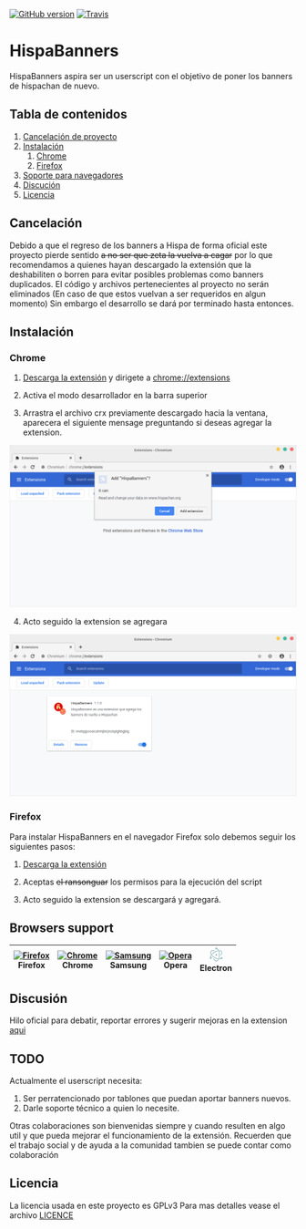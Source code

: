 [![GitHub version](https://badge.fury.io/gh/Naereen%2FStrapDown.js.svg)](https://github.com/Naereen/StrapDown.js)
[![Travis](https://img.shields.io/travis/godban/browsers-support-badges.svg)](https://github.com/godban/browsers-support-badges)

# HispaBanners
HispaBanners aspira ser un userscript con el objetivo de poner los banners de hispachan de nuevo.

## Tabla de contenidos

1. [Cancelación de proyecto](#cancelación)
2. [Instalación](#instalación)
      1. [Chrome](#chrome)
      2. [Firefox](#firefox)
3. [Soporte para navegadores](#browsers-support)
4. [Discución](#discusión)
5. [Licencia](#licencia)

## Cancelación

Debido a que el regreso de los banners a Hispa de forma oficial este proyecto pierde sentido ~~a no ser que zeta la vuelva a cagar~~ por lo que recomendamos a quienes hayan descargado la extensión que la deshabiliten o borren para evitar posibles problemas como banners duplicados. El código y archivos pertenecientes al proyecto no serán eliminados (En caso de que estos vuelvan a ser requeridos en algun momento) Sin embargo el desarrollo se dará por terminado hasta entonces.

## Instalación

### Chrome

1. [Descarga la extensión](https://github.com/1-byte-man/HispaBanners/releases/download/1.1.1/HispaBanners.crx) y dirigete a [chrome://extensions](chrome://extensions/)

2. Activa el modo desarrollador en la barra superior

3. Arrastra el archivo crx previamente descargado hacia la ventana, aparecera el siguiente mensage preguntando si deseas agregar la extension.

![modal confirm](static/img/01.png)

4. Acto seguido la extension se agregara

![ext enabled](static/img/02.png)

### Firefox

Para instalar HispaBanners en el navegador Firefox solo debemos seguir los siguientes pasos:

1. [Descarga la extensión](https://addons.mozilla.org/es/firefox/addon/hispabanners/)

2. Aceptas ~~el ransonguar~~ los permisos para la ejecución del script

3. Acto seguido la extension se descargará y agregará.

## Browsers support

| [<img src="https://raw.githubusercontent.com/alrra/browser-logos/master/src/firefox/firefox_48x48.png" alt="Firefox" width="24px" height="24px" />](http://godban.github.io/browsers-support-badges/)<br>Firefox | [<img src="https://raw.githubusercontent.com/alrra/browser-logos/master/src/chrome/chrome_48x48.png" alt="Chrome" width="24px" height="24px" />](http://godban.github.io/browsers-support-badges/)<br>Chrome | [<img src="https://raw.githubusercontent.com/alrra/browser-logos/master/src/samsung-internet/samsung-internet_48x48.png" alt="Samsung" width="24px" height="24px" />](http://godban.github.io/browsers-support-badges/)<br>Samsung | [<img src="https://raw.githubusercontent.com/alrra/browser-logos/master/src/opera/opera_48x48.png" alt="Opera" width="24px" height="24px" />](http://godban.github.io/browsers-support-badges/)<br>Opera | [<img src="https://raw.githubusercontent.com/alrra/browser-logos/master/src/electron/electron_48x48.png" alt="Electron" width="24px" height="24px" />](http://godban.github.io/browsers-support-badges/)<br>Electron |
| --------- | --------- | --------- | --------- | --------- |

## Discusión

Hilo oficial para debatir, reportar errores y sugerir mejoras en la extension [aqui](https://www.hispachan.org/m/res/63092.html)

## TODO
Actualmente el userscript necesita:
1. Ser perratencionado por tablones que puedan aportar banners nuevos.
2. Darle soporte técnico a quien lo necesite.

Otras colaboraciones son bienvenidas siempre y cuando resulten en algo util y que pueda mejorar el funcionamiento de la extensión. Recuerden que el trabajo social y de ayuda a la comunidad tambien se puede contar como colaboración

## Licencia

La licencia usada en este proyecto es GPLv3 Para mas detalles vease el archivo [LICENCE](LICENsE)
